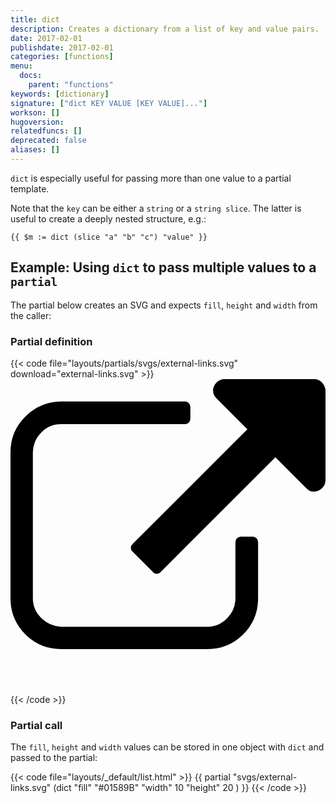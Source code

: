 ```yaml
---
title: dict
description: Creates a dictionary from a list of key and value pairs.
date: 2017-02-01
publishdate: 2017-02-01
categories: [functions]
menu:
  docs:
    parent: "functions"
keywords: [dictionary]
signature: ["dict KEY VALUE [KEY VALUE]..."]
workson: []
hugoversion:
relatedfuncs: []
deprecated: false
aliases: []
---
```


`dict` is especially useful for passing more than one value to a partial template.

Note that the `key` can be either a `string` or a `string slice`. The latter is useful to create a deeply nested structure, e.g.:

```go-text-template
{{ $m := dict (slice "a" "b" "c") "value" }}
```

## Example: Using `dict` to pass multiple values to a `partial`

The partial below creates an SVG and expects `fill`, `height` and `width` from the caller:

### Partial definition

{{< code file="layouts/partials/svgs/external-links.svg" download="external-links.svg" >}}
<svg version="1.1" xmlns="http://www.w3.org/2000/svg" xmlns:xlink="http://www.w3.org/1999/xlink"
fill="{{ .fill }}" width="{{ .width }}" height="{{ .height }}" viewBox="0 0 32 32" aria-label="External Link">
<path d="M25.152 16.576v5.696q0 2.144-1.504 3.648t-3.648 1.504h-14.848q-2.144 0-3.648-1.504t-1.504-3.648v-14.848q0-2.112 1.504-3.616t3.648-1.536h12.576q0.224 0 0.384 0.16t0.16 0.416v1.152q0 0.256-0.16 0.416t-0.384 0.16h-12.576q-1.184 0-2.016 0.832t-0.864 2.016v14.848q0 1.184 0.864 2.016t2.016 0.864h14.848q1.184 0 2.016-0.864t0.832-2.016v-5.696q0-0.256 0.16-0.416t0.416-0.16h1.152q0.256 0 0.416 0.16t0.16 0.416zM32 1.152v9.12q0 0.48-0.352 0.8t-0.8 0.352-0.8-0.352l-3.136-3.136-11.648 11.648q-0.16 0.192-0.416 0.192t-0.384-0.192l-2.048-2.048q-0.192-0.16-0.192-0.384t0.192-0.416l11.648-11.648-3.136-3.136q-0.352-0.352-0.352-0.8t0.352-0.8 0.8-0.352h9.12q0.48 0 0.8 0.352t0.352 0.8z"></path>
</svg>
{{< /code >}}

### Partial call

The `fill`, `height` and `width` values can be stored in one object with `dict` and passed to the partial:

{{< code file="layouts/_default/list.html" >}}
{{ partial "svgs/external-links.svg" (dict "fill" "#01589B" "width" 10 "height" 20 ) }}
{{< /code >}}

[partials]: /templates/partials/
